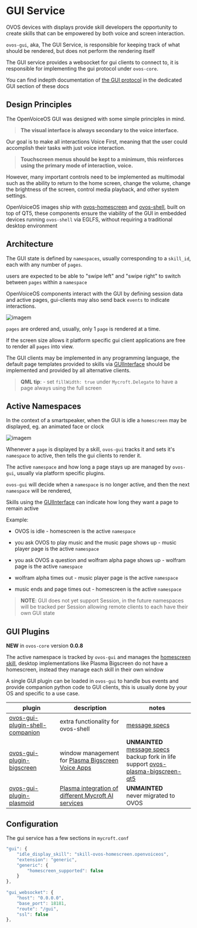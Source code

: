 # GUI Service

OVOS devices with displays provide skill developers the opportunity to create skills that can be empowered by both voice
and screen interaction.

`ovos-gui`, aka, The GUI Service, is responsible for keeping track of what should be rendered, but does not perform the
rendering itself

The GUI service provides a websocket for gui clients to connect to, it is responsible for implementing the gui protocol
under `ovos-core`.

You can find indepth documentation of [the GUI protocol](https://openvoiceos.github.io/ovos-technical-manual/gui_protocol) in the dedicated GUI section of these docs

## Design Principles

The OpenVoiceOS GUI was designed with some simple principles in mind.

> **The visual interface is always secondary to the voice interface.**

Our goal is to make all interactions Voice First, meaning that the user could accomplish their tasks with just voice interaction.

> **Touchscreen menus should be kept to a minimum, this reinforces using the primary mode of interaction, voice.**

However, many important controls need to be implemented as multimodal such as the ability to return to the home screen, change the volume, change the brightness of the screen, control media playback, and other system settings.

OpenVoiceOS images ship with [ovos-homescreen](https://github.com/OpenVoiceOS/skill-ovos-homescreen) and [ovos-shell](https://openvoiceos.github.io/ovos-technical-manual/shell), built on top of QT5, these components ensure the viability of the GUI in embedded devices running `ovos-shell` via EGLFS, without requiring a traditional desktop environment

## Architecture

The GUI state is defined by `namespaces`, usually corresponding to a `skill_id`, each with any number
of `pages`. 

users are expected to be able to "swipe left" and "swipe right" to switch between `pages` within a `namespace`

OpenVoiceOS components interact with the GUI by defining session data and active pages, gui-clients may also send back `events` to indicate interactions.

![imagem](https://github.com/OpenVoiceOS/ovos-technical-manual/assets/33701864/69c653dc-9bad-4a3a-bd43-efefb938f650)

`pages` are ordered and, usually, only 1 `page` is rendered at a time. 

If the screen size allows it platform specific gui client applications are free to render all `pages` into view.

The GUI clients may be implemented in any programming language, the default page templates provided to skills via [GUIInterface](https://openvoiceos.github.io/ovos-technical-manual/skill_gui) should be implemented and provided by all alternative clients.

> **QML tip**: - set `fillWidth: true` under `Mycroft.Delegate` to have a page always using the full screen

## Active Namespaces

In the context of a smartspeaker, when the GUI is idle a `homescreen` may be displayed, eg. an animated face or clock

![imagem](https://github.com/OpenVoiceOS/ovos-technical-manual/assets/33701864/25a2725a-271b-469d-822a-148b4fdfa30e)

Whenever a `page` is displayed by a skill, `ovos-gui` tracks it and sets it's `namespace` to active, then tells the gui clients to render it.

The active `namespace` and how long a page stays up are managed by `ovos-gui`, usually via platform specific plugins. 

`ovos-gui` will decide when a `namespace` is no longer active, and then the next `namespace` will be rendered, 

Skills using the [GUIInterface](https://openvoiceos.github.io/ovos-technical-manual/skill_gui/) can indicate how long they want a page to remain active

Example: 

- OVOS is idle - homescreen is the active `namespace`

- you ask OVOS to play music and the music page shows up - music player page is the active `namespace`

- you ask OVOS a question and wolfram alpha page shows up - wolfram page is the active `namespace`

- wolfram alpha times out - music player page is the active `namespace`

- music ends and page times out - homescreen is the active `namespace`

> **NOTE**: GUI does not yet support Session, in the future namespaces will be tracked per Session allowing remote clients to each have their own GUI state

## GUI Plugins

**NEW** in `ovos-core` version **0.0.8**

The active namespace is tracked by `ovos-gui` and manages
the [homescreen skill](https://github.com/OpenVoiceOS/skill-ovos-homescreen), desktop implementations like Plasma
Bigscreen do not have a homescreen, instead they manage each skill in their own window

A single GUI plugin can be loaded in `ovos-gui` to handle bus events and provide companion python code to GUI clients,
this is usually done by your OS and specific to a use case.

| plugin                                                                                            | description                                                                                                                                       | notes                                                                                                                                                                                                                 |
|---------------------------------------------------------------------------------------------------|---------------------------------------------------------------------------------------------------------------------------------------------------|-----------------------------------------------------------------------------------------------------------------------------------------------------------------------------------------------------------------------|
| [ovos-gui-plugin-shell-companion](https://github.com/OpenVoiceOS/ovos-gui-plugin-shell-companion) | extra functionality for ovos-shell                                                                                                                | [message specs](https://openvoiceos.github.io/message_spec/shell)                                                                                                                                                     |
| [ovos-gui-plugin-bigscreen](https://github.com/OVOSHatchery/ovos-gui-plugin-bigscreen)            | window management for [Plasma Bigscreen](https://invent.kde.org/plasma/plasma-bigscreen) [Voice Apps](https://plasma-bigscreen.org/docs/develop/) | **UNMAINTED** <br> [message specs](https://openvoiceos.github.io/message_spec/gui_bigscreen/) <br> backup fork in life support [ovos-plasma-bigscreen-qt5](https://github.com/OVOSHatchery/ovos-plasma-bigscreen-qt5) |
| [ovos-gui-plugin-plasmoid](https://github.com/OVOSHatchery/ovos-gui-plugin-plasmoid)              | [Plasma integration of different Mycroft AI services](https://invent.kde.org/utilities/mycroft-plasmoid)                                          | **UNMAINTED** <br> never migrated to OVOS                                                                                                                                                                             |


## Configuration

The gui service has a few sections in `mycroft.conf`

```javascript
"gui": {
    "idle_display_skill": "skill-ovos-homescreen.openvoiceos",
    "extension": "generic",
    "generic": {
        "homescreen_supported": false
    }
},
  
"gui_websocket": {
    "host": "0.0.0.0",
    "base_port": 18181,
    "route": "/gui",
    "ssl": false
},
```
